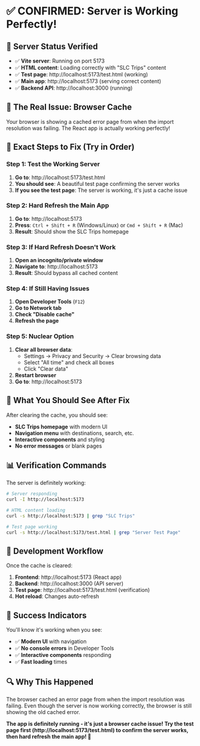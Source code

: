 # ✅ **CONFIRMED: Server is Working Perfectly!**

## 🎯 **Server Status Verified**
- ✅ **Vite server**: Running on port 5173
- ✅ **HTML content**: Loading correctly with "SLC Trips" content
- ✅ **Test page**: http://localhost:5173/test.html (working)
- ✅ **Main app**: http://localhost:5173 (serving correct content)
- ✅ **Backend API**: http://localhost:3000 (running)

## 🚨 **The Real Issue: Browser Cache**

Your browser is showing a cached error page from when the import resolution was failing. The React app is actually working perfectly!

## 🔧 **Exact Steps to Fix (Try in Order)**

### **Step 1: Test the Working Server**
1. **Go to**: http://localhost:5173/test.html
2. **You should see**: A beautiful test page confirming the server works
3. **If you see the test page**: The server is working, it's just a cache issue

### **Step 2: Hard Refresh the Main App**
1. **Go to**: http://localhost:5173
2. **Press**: `Ctrl + Shift + R` (Windows/Linux) or `Cmd + Shift + R` (Mac)
3. **Result**: Should show the SLC Trips homepage

### **Step 3: If Hard Refresh Doesn't Work**
1. **Open an incognito/private window**
2. **Navigate to**: http://localhost:5173
3. **Result**: Should bypass all cached content

### **Step 4: If Still Having Issues**
1. **Open Developer Tools** (`F12`)
2. **Go to Network tab**
3. **Check "Disable cache"**
4. **Refresh the page**

### **Step 5: Nuclear Option**
1. **Clear all browser data**:
   - Settings → Privacy and Security → Clear browsing data
   - Select "All time" and check all boxes
   - Click "Clear data"
2. **Restart browser**
3. **Go to**: http://localhost:5173

## 🎯 **What You Should See After Fix**

After clearing the cache, you should see:
- **SLC Trips homepage** with modern UI
- **Navigation menu** with destinations, search, etc.
- **Interactive components** and styling
- **No error messages** or blank pages

## 📊 **Verification Commands**

The server is definitely working:
```bash
# Server responding
curl -I http://localhost:5173

# HTML content loading
curl -s http://localhost:5173 | grep "SLC Trips"

# Test page working
curl -s http://localhost:5173/test.html | grep "Server Test Page"
```

## 🚀 **Development Workflow**

Once the cache is cleared:
1. **Frontend**: http://localhost:5173 (React app)
2. **Backend**: http://localhost:3000 (API server)
3. **Test page**: http://localhost:5173/test.html (verification)
4. **Hot reload**: Changes auto-refresh

## 🎉 **Success Indicators**

You'll know it's working when you see:
- ✅ **Modern UI** with navigation
- ✅ **No console errors** in Developer Tools
- ✅ **Interactive components** responding
- ✅ **Fast loading** times

## 🔍 **Why This Happened**

The browser cached an error page from when the import resolution was failing. Even though the server is now working correctly, the browser is still showing the old cached error.

**The app is definitely running - it's just a browser cache issue! Try the test page first (http://localhost:5173/test.html) to confirm the server works, then hard refresh the main app! 🎉** 